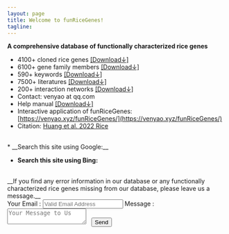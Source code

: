 ```yaml
---
layout: page
title: Welcome to funRiceGenes!
tagline: 
---
```


<head>
<meta name="referrer" content="origin">
<meta name="360-site-verification" content="a001bbd21eece523e61ae2e25da2ac1f" />
</head>

__A comprehensive database of functionally characterized rice genes__
* 4100+ cloned rice genes [[Download↓]](https://funricegenes.github.io/geneInfo.table.txt)  
* 6100+ gene family members [[Download↓]](https://funricegenes.github.io/famInfo.table.txt)  
* 590+ keywords [[Download↓]](https://funricegenes.github.io/geneKeyword.table.txt)  
* 7500+ literatures [[Download↓]](https://funricegenes.github.io/reference.table.txt)  
* 200+ interaction networks [[Download↓]](https://funricegenes.github.io/net.pdf)  
* Contact: venyao at qq.com   
* Help manual [[Download↓]](https://funricegenes.github.io/help.pdf)  
* Interactive application of funRiceGenes: [https://venyao.xyz/funRiceGenes/](https://venyao.xyz/funRiceGenes/)  
* Citation: [Huang et al. 2022 Rice](https://doi.org/10.1186/s12284-022-00569-1)  

<br>
* __Search this site using Google:__
<script async src="https://cse.google.com/cse.js?cx=5c42ad5862fcc38a6"></script>
<div class="gcse-search"></div>

* __Search this site using Bing:__
<div id="customSearch">
<script type="text/javascript" 
    id="bcs_js_snippet"
    src="https://ui.customsearch.ai/api/ux/rendering-js?customConfig=0f6eb78d-01ff-4f89-853a-b0cb64bcfa27&market=zh-CN&version=latest&q=">
</script>
</div>
  
<br>
__If you find any error information in our database or any functionally characterized rice genes missing from our database, please leave us a message.__
<form action="http://formspree.io/venyao@qq.com" method="POST" class="dark-matter">
<label>
<span>Your Email :</span>
<input id="email" type="email" name="email" placeholder="Valid Email Address" />
</label>
<label>
<span>Message :</span>
<textarea id="message" name="message" placeholder="Your Message to Us"></textarea>
</label>
<label>
<span>&nbsp;</span>
<button type="submit" class="button">Send</button>
</label>
</form>

<script type="text/javascript" src="//rf.revolvermaps.com/0/0/7.js?i=5ydy9wmznml&amp;m=0&amp;c=ff0000&amp;cr1=ffffff&amp;sx=0" async="async"></script>
